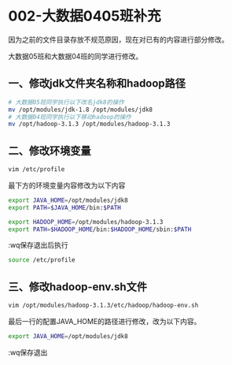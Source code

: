 # 002-大数据0405班补充

因为之前的文件目录存放不规范原因，现在对已有的内容进行部分修改。

大数据05班和大数据04班的同学进行修改。

## 一、修改jdk文件夹名称和hadoop路径

```sh
# 大数据05班同学执行以下改名jdk8的操作
mv /opt/modules/jdk-1.8 /opt/modules/jdk8
# 大数据04班同学执行以下移动hadoop的操作
mv /opt/hadoop-3.1.3 /opt/modules/hadoop-3.1.3
```



## 二、修改环境变量

```sh
vim /etc/profile
```

最下方的环境变量内容修改为以下内容

```sh
export JAVA_HOME=/opt/modules/jdk8
export PATH=$JAVA_HOME/bin:$PATH

export HADOOP_HOME=/opt/modules/hadoop-3.1.3
export PATH=$HADOOP_HOME/bin:$HADOOP_HOME/sbin:$PATH
```

:wq保存退出后执行

```sh
source /etc/profile
```

## 三、修改hadoop-env.sh文件

```sh
vim /opt/modules/hadoop-3.1.3/etc/hadoop/hadoop-env.sh
```

最后一行的配置JAVA_HOME的路径进行修改，改为以下内容。

```sh
export JAVA_HOME=/opt/modules/jdk8
```

:wq保存退出
